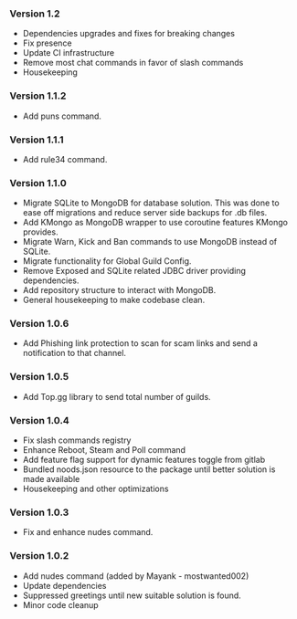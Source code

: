 ### Version 1.2
- Dependencies upgrades and fixes for breaking changes
- Fix presence
- Update CI infrastructure
- Remove most chat commands in favor of slash commands
- Housekeeping

### Version 1.1.2

- Add puns command.

### Version 1.1.1

- Add rule34 command.

### Version 1.1.0

- Migrate SQLite to MongoDB for database solution. This was done to ease off migrations and reduce server side
  backups for .db files.
- Add KMongo as MongoDB wrapper to use coroutine features KMongo provides.
- Migrate Warn, Kick and Ban commands to use MongoDB instead of SQLite.
- Migrate functionality for Global Guild Config.
- Remove Exposed and SQLite related JDBC driver providing dependencies.
- Add repository structure to interact with MongoDB.
- General housekeeping to make codebase clean.

### Version 1.0.6

- Add Phishing link protection to scan for scam links and send a notification to that channel.

### Version 1.0.5

- Add Top.gg library to send total number of guilds.

### Version 1.0.4

- Fix slash commands registry
- Enhance Reboot, Steam and Poll command
- Add feature flag support for dynamic features toggle from gitlab
- Bundled noods.json resource to the package until better solution is made available
- Housekeeping and other optimizations

### Version 1.0.3

- Fix and enhance nudes command.

### Version 1.0.2

- Add nudes command (added by Mayank - mostwanted002)
- Update dependencies
- Suppressed greetings until new suitable solution is found.
- Minor code cleanup